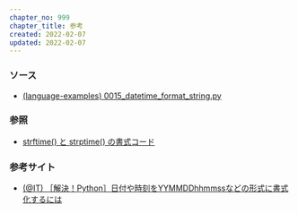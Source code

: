```yaml
---
chapter_no: 999
chapter_title: 参考
created: 2022-02-07
updated: 2022-02-07
---
```

### ソース
- [(language-examples) 0015_datetime_format_string.py](https://github.com/fumokmm/language-examples/blob/main/Python/0015_datetime_format_string.py)

### 参照
- [strftime() と strptime() の書式コード](https://docs.python.org/ja/3/library/datetime.html#strftime-and-strptime-format-codes)

### 参考サイト
- [(@IT) ［解決！Python］日付や時刻をYYMMDDhhmmssなどの形式に書式化するには](https://atmarkit.itmedia.co.jp/ait/articles/2111/09/news015.html)